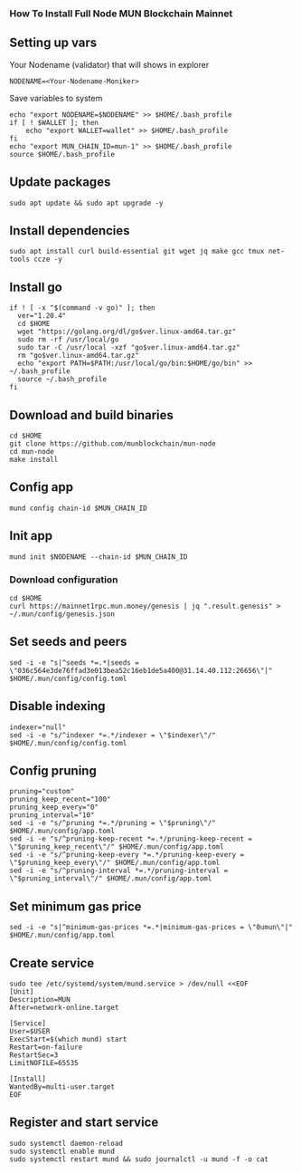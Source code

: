 ### How To Install Full Node MUN Blockchain Mainnet

## Setting up vars
Your Nodename (validator) that will shows in explorer
```
NODENAME=<Your-Nodename-Moniker>
```

Save variables to system
```
echo "export NODENAME=$NODENAME" >> $HOME/.bash_profile
if [ ! $WALLET ]; then
	echo "export WALLET=wallet" >> $HOME/.bash_profile
fi
echo "export MUN_CHAIN_ID=mun-1" >> $HOME/.bash_profile
source $HOME/.bash_profile
```

## Update packages
```
sudo apt update && sudo apt upgrade -y
```

## Install dependencies
```
sudo apt install curl build-essential git wget jq make gcc tmux net-tools ccze -y
```

## Install go
```
if ! [ -x "$(command -v go)" ]; then
  ver="1.20.4"
  cd $HOME
  wget "https://golang.org/dl/go$ver.linux-amd64.tar.gz"
  sudo rm -rf /usr/local/go
  sudo tar -C /usr/local -xzf "go$ver.linux-amd64.tar.gz"
  rm "go$ver.linux-amd64.tar.gz"
  echo "export PATH=$PATH:/usr/local/go/bin:$HOME/go/bin" >> ~/.bash_profile
  source ~/.bash_profile
fi
```

## Download and build binaries
```
cd $HOME
git clone https://github.com/munblockchain/mun-node
cd mun-node
make install
```

## Config app
```
mund config chain-id $MUN_CHAIN_ID
```

## Init app
```
mund init $NODENAME --chain-id $MUN_CHAIN_ID
```

### Download configuration
```
cd $HOME
curl https://mainnet1rpc.mun.money/genesis | jq ".result.genesis" > ~/.mun/config/genesis.json
```

## Set seeds and peers
```
sed -i -e "s|^seeds *=.*|seeds = \"036c564e3de76ffad3e013bea52c16eb1de5a400@31.14.40.112:26656\"|" $HOME/.mun/config/config.toml
```

## Disable indexing
```
indexer="null"
sed -i -e "s/^indexer *=.*/indexer = \"$indexer\"/" $HOME/.mun/config/config.toml
```

## Config pruning
```
pruning="custom"
pruning_keep_recent="100"
pruning_keep_every="0"
pruning_interval="10"
sed -i -e "s/^pruning *=.*/pruning = \"$pruning\"/" $HOME/.mun/config/app.toml
sed -i -e "s/^pruning-keep-recent *=.*/pruning-keep-recent = \"$pruning_keep_recent\"/" $HOME/.mun/config/app.toml
sed -i -e "s/^pruning-keep-every *=.*/pruning-keep-every = \"$pruning_keep_every\"/" $HOME/.mun/config/app.toml
sed -i -e "s/^pruning-interval *=.*/pruning-interval = \"$pruning_interval\"/" $HOME/.mun/config/app.toml
```

## Set minimum gas price
```
sed -i -e "s|^minimum-gas-prices *=.*|minimum-gas-prices = \"0umun\"|" $HOME/.mun/config/app.toml
```

## Create service
```
sudo tee /etc/systemd/system/mund.service > /dev/null <<EOF
[Unit]
Description=MUN
After=network-online.target

[Service]
User=$USER
ExecStart=$(which mund) start
Restart=on-failure
RestartSec=3
LimitNOFILE=65535

[Install]
WantedBy=multi-user.target
EOF
```

## Register and start service
```
sudo systemctl daemon-reload
sudo systemctl enable mund
sudo systemctl restart mund && sudo journalctl -u mund -f -o cat
```
